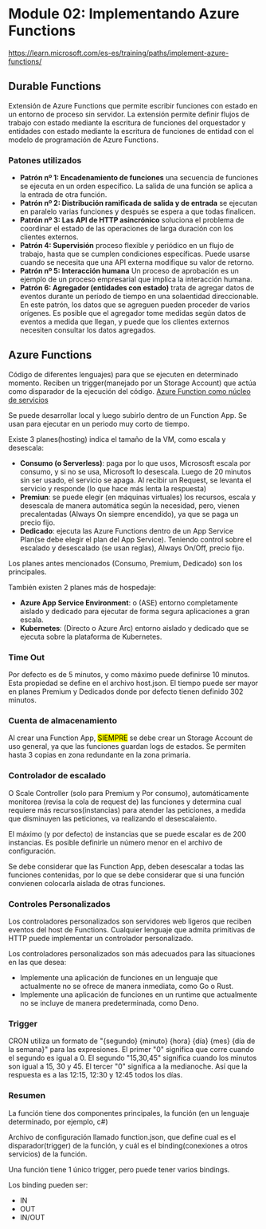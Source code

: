 # Module 02: Implementando Azure Functions

https://learn.microsoft.com/es-es/training/paths/implement-azure-functions/

## Durable Functions 
Extensión de Azure Functions que permite escribir funciones con estado en un entorno de proceso sin servidor. La extensión permite definir flujos de trabajo con estado mediante la escritura de funciones del orquestador y entidades con estado mediante la escritura de funciones de entidad con el modelo de programación de Azure Functions. 

### Patones utilizados

- **Patrón nº 1: Encadenamiento de funciones** una secuencia de funciones se ejecuta en un orden específico. La salida de una función se aplica a la entrada de otra función. 
- **Patrón nº 2: Distribución ramificada de salida y de entrada** se ejecutan en paralelo varias funciones y después se espera a que todas finalicen. 
- **Patrón nº 3: Las API de HTTP asincrónico** soluciona el problema de coordinar el estado de las operaciones de larga duración con los clientes externos.
- **Patrón 4: Supervisión** proceso flexible y periódico en un flujo de trabajo, hasta que se cumplen condiciones específicas. Puede usarse cuando se necesita que una API externa modifique su valor de retorno.
- **Patrón nº 5: Interacción humana** Un proceso de aprobación es un ejemplo de un proceso empresarial que implica la interacción humana.
- **Patrón 6: Agregador (entidades con estado)** trata de agregar datos de eventos durante un período de tiempo en una solaentidad direccionable. En este patrón, los datos que se agreguen pueden proceder de varios orígenes. Es posible que el agregador tome medidas según datos de eventos a medida que llegan, y puede que los clientes externos necesiten consultar los datos agregados.

## Azure Functions 
Código de diferentes lenguajes) para que se ejecuten en determinado momento. Reciben un trigger(manejado por un Storage Account) que actúa como disparador de la ejecución del código.
[Azure Function como núcleo de servicios](/Resource/Module02/AzureFunctions.png)

Se puede desarrollar local y luego subirlo dentro de un Function App. Se usan para ejecutar en un periodo muy corto de tiempo.

Existe 3 planes(hosting) indica el tamaño de la VM, como escala y desescala:

- **Consumo (o Serverless)**: paga por lo que usos, Micrososft escala por consumo, y si no se usa, Microsoft lo desescala. Luego de 20 minutos sin ser usado, el servicio se apaga. Al recibir un Request, se levanta el servicio y responde (lo que hace más lenta la  respuesta)
- **Premiun**: se puede elegir (en máquinas virtuales) los recursos, escala y desescala de manera automática según la necesidad, pero, vienen precalentadas (Always On siempre encendido), ya que se paga un precio fijo.
- **Dedicado**: ejecuta las Azure Functions dentro de un App Service Plan(se debe elegir el plan del App Service). Teniendo control sobre el escalado y desescalado (se usan reglas), Always On/Off, precio fijo.

Los planes antes mencionados (Consumo, Premium, Dedicado) son los principales.

También existen 2 planes más de hospedaje:

- **Azure App Service Environment**: o (ASE) entorno completamente aislado y dedicado para ejecutar de forma segura aplicaciones a gran escala.
- **Kubernetes**: (Directo o Azure Arc) entorno aislado y dedicado que se ejecuta sobre la plataforma de Kubernetes.

### Time Out
Por defecto es de 5 minutos, y como máximo puede definirse 10 minutos. Esta propiedad se define en el archivo host.json.
El tiempo puede ser mayor en planes Premium y Dedicados donde por defecto tienen definido 302 minutos.

### Cuenta de almacenamiento
Al crear una Function App, <mark>SIEMPRE</mark> se debe crear un Storage Account de uso general, ya que las funciones guardan logs de estados.
Se permiten hasta 3 copias en zona redundante en la zona primaria.

### Controlador de escalado
O Scale Controller (solo para Premium y Por consumo), automáticamente monitorea (revisa la cola de request de) las funciones y determina cual requiere más recursos(instancias) para atender las peticiones, a medida que disminuyen las peticiones, va realizando el desescalaiento.

El máximo (y por defecto) de instancias que se puede escalar es de 200 instancias. Es posible definirle un número menor en el archivo de configuración.

Se debe considerar que las Function App, deben desescalar a todas las funciones contenidas, por lo que se debe considerar que si una función convienen colocarla aislada de otras funciones.

### Controles Personalizados
Los controladores personalizados son servidores web ligeros que reciben eventos del host de Functions. Cualquier lenguaje que admita primitivas de HTTP puede implementar un controlador personalizado.

Los controladores personalizados son más adecuados para las situaciones en las que desea:

* Implemente una aplicación de funciones en un lenguaje que actualmente no se ofrece de manera inmediata, como Go o Rust.
* Implemente una aplicación de funciones en un runtime que actualmente no se incluye de manera predeterminada, como Deno.

### Trigger
CRON utiliza un formato de "{segundo} {minuto} {hora} {día} {mes} {día de la semana}" para las expresiones. El primer "0" significa que corre cuando el segundo es igual a 0. El segundo "15,30,45" significa cuando los minutos son igual a 15, 30 y 45. El tercer "0" significa a la medianoche. Así que la respuesta es a las 12:15, 12:30 y 12:45 todos los días. 

### Resumen
La función tiene dos componentes principales, la función (en un lenguaje determinado, por ejemplo, c#)

Archivo de configuración llamado function.json, que define cual es el disparador(trigger) de la función, y cuál es el binding(conexiones a otros servicios) de la función.

Una función tiene 1 único trigger, pero puede tener varios bindings.

Los binding pueden ser:
 - IN
 - OUT
 - IN/OUT
